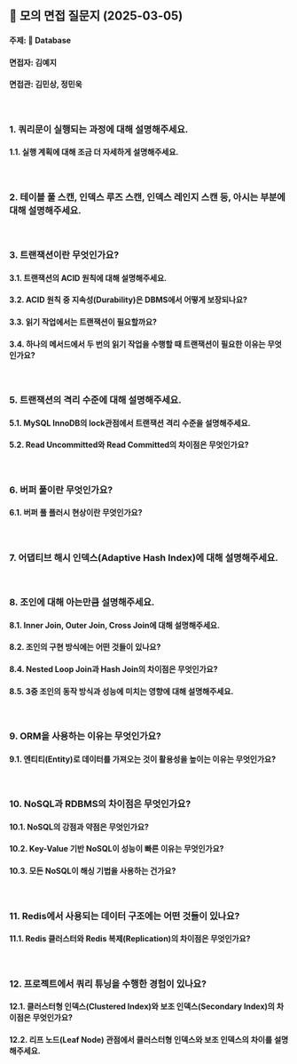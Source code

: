 ## 📌 모의 면접 질문지 (2025-03-05)
#### 주제: 💾 Database
#### 면접자: 김예지
#### 면접관: 김민상, 정민욱

<br>

### 1. 쿼리문이 실행되는 과정에 대해 설명해주세요.
#### 1.1. 실행 계획에 대해 조금 더 자세하게 설명해주세요.

<br>

### 2. 테이블 풀 스캔, 인덱스 루즈 스캔, 인덱스 레인지 스캔 등, 아시는 부분에 대해 설명해주세요. 

<br>

### 3. 트랜잭션이란 무엇인가요?
#### 3.1. 트랜잭션의 ACID 원칙에 대해 설명해주세요.
#### 3.2. ACID 원칙 중 지속성(Durability)은 DBMS에서 어떻게 보장되나요?
#### 3.3. 읽기 작업에서는 트랜잭션이 필요할까요?
#### 3.4. 하나의 메서드에서 두 번의 읽기 작업을 수행할 때 트랜잭션이 필요한 이유는 무엇인가요?

<br>

### 5. 트랜잭션의 격리 수준에 대해 설명해주세요.
#### 5.1. MySQL InnoDB의 lock관점에서 트랜잭션 격리 수준을 설명해주세요.
#### 5.2. Read Uncommitted와 Read Committed의 차이점은 무엇인가요?

<br>

### 6. 버퍼 풀이란 무엇인가요?
#### 6.1. 버퍼 풀 플러시 현상이란 무엇인가요?

<br>

### 7. 어댑티브 해시 인덱스(Adaptive Hash Index)에 대해 설명해주세요.

<br>

### 8. 조인에 대해 아는만큼 설명해주세요.
#### 8.1. Inner Join, Outer Join, Cross Join에 대해 설명해주세요.
#### 8.2. 조인의 구현 방식에는 어떤 것들이 있나요?
#### 8.4. Nested Loop Join과 Hash Join의 차이점은 무엇인가요?
#### 8.5. 3중 조인의 동작 방식과 성능에 미치는 영향에 대해 설명해주세요.

<br>

### 9. ORM을 사용하는 이유는 무엇인가요?
#### 9.1. 엔티티(Entity)로 데이터를 가져오는 것이 활용성을 높이는 이유는 무엇인가요?

<br>

### 10. NoSQL과 RDBMS의 차이점은 무엇인가요?
#### 10.1. NoSQL의 강점과 약점은 무엇인가요?
#### 10.2. Key-Value 기반 NoSQL이 성능이 빠른 이유는 무엇인가요?
#### 10.3. 모든 NoSQL이 해싱 기법을 사용하는 건가요?

<br>

### 11. Redis에서 사용되는 데이터 구조에는 어떤 것들이 있나요?
#### 11.1. Redis 클러스터와 Redis 복제(Replication)의 차이점은 무엇인가요?

<br>

### 12. 프로젝트에서 쿼리 튜닝을 수행한 경험이 있나요?
#### 12.1. 클러스터형 인덱스(Clustered Index)와 보조 인덱스(Secondary Index)의 차이점은 무엇인가요?
#### 12.2. 리프 노드(Leaf Node) 관점에서 클러스터형 인덱스와 보조 인덱스의 차이를 설명해주세요.
